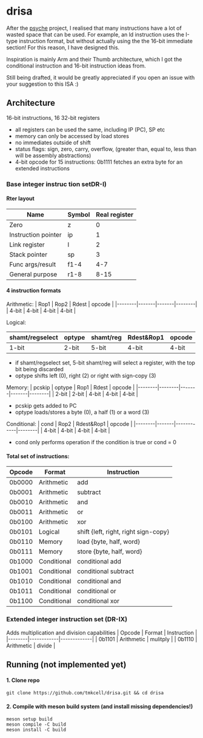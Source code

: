 # drisa
After the [psyche](https://github.com/tmkcell/psyche) project, I realised that many instructions have a lot of wasted space that can be used. 
For example, an ld instruction uses the I-type instruction format, but without actually using the the 16-bit immediate section!
For this reason, I have designed this.

Inspiration is mainly Arm and their Thumb architecture, which I got the conditional instruction and 16-bit instruction ideas from.

Still being drafted, it would be greatly appreciated if you open an issue with your suggestion to this ISA :)

## Architecture

16-bit instructions, 16 32-bit registers
- all registers can be used the same, including IP (PC), SP etc
- memory can only be accessed by load stores
- no immediates outside of shift
- status flags: sign, zero, carry, overflow, (greater than, equal to, less than will be assembly abstractions) 
- 4-bit opcode for 15 instructions: 0b1111 fetches an extra byte for an extended instructions

### Base integer instruc tion setDR-I)
#### Rter layout
| Name                | Symbol | Real register |
|---------------------|--------|---------------|
| Zero                | z      | 0             |
| Instruction pointer | ip     | 1             |
| Link register       | l      | 2             |
| Stack pointer       | sp     | 3             |
| Func args/result    | f1-4   | 4-7           |
| General purpose     | r1-8   | 8-15          |

#### 4 instruction formats
Arithmetic:
| Rop1   | Rop2  | Rdest | opcode |
|--------|-------|-------|--------|
| 4-bit  | 4-bit | 4-bit | 4-bit  |

Logical:

| shamt/regselect | optype | shamt/reg | Rdest&Rop1 | opcode |
|-----------------|--------|-----------|------------|--------|
| 1-bit           | 2-bit | 5-bit      | 4-bit      | 4-bit  |

- if shamt/regselect set, 5-bit shamt/reg will select a register, with the top bit being discarded
- optype shifts left (0), right (2) or right with sign-copy (3)

Memory:
| pcskip | optype | Rop1  | Rdest | opcode |
|--------|--------|-------|-------|--------|
| 2-bit  | 2-bit  | 4-bit | 4-bit | 4-bit  |

- pcskip gets added to PC
- optype loads/stores a byte (0), a half (1) or a word (3)

Conditional:
| cond   | Rop2  | Rdest&Rop1 | opcode |
|--------|-------|------------|--------|
| 4-bit  | 4-bit | 4-bit      | 4-bit  |

- cond only performs operation if the condition is true or cond = 0

#### Total set of instructions:
| Opcode | Format      | Instruction                          |
|--------|-------------|--------------------------------------|
| 0b0000 | Arithmetic  | add                                  |
| 0b0001 | Arithmetic  | subtract                             |
| 0b0010 | Arithmetic  | and                                  |
| 0b0011 | Arithmetic  | or                                   |
| 0b0100 | Arithmetic  | xor                                  |
| 0b0101 | Logical     | shift {left, right, right sign-copy} |
| 0b0110 | Memory      | load {byte, half, word}              |
| 0b0111 | Memory      | store {byte, half, word}             |
| 0b1000 | Conditional | conditional add                      |
| 0b1001 | Conditional | conditional subtract                 |
| 0b1010 | Conditional | conditional and                      |
| 0b1011 | Conditional | conditional or                       |
| 0b1100 | Conditional | conditional xor                      |
### Extended integer instruction set (DR-IX)
Adds multiplication and division capabilities
| Opcode | Format     | Instruction |
|--------|------------|-------------|
| 0b1101 | Arithmetic | mulitply    |
| 0b1110 | Arithmetic | divide      |
## Running (not implemented yet) 
#### 1. Clone repo
```
git clone https://github.com/tmkcell/drisa.git && cd drisa
```
#### 2. Compile with meson build system (and install missing dependencies!)
```
meson setup build
meson compile -C build
meson install -C build
```
